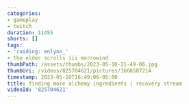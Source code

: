 ```yaml
---
categories:
- gameplay
- twitch
duration: 11455
shorts: []
tags:
- 'raiding: enlynn_'
- the elder scrolls iii morrowind
thumbPath: /assets/thumbs/2023-05-10-21-49-06.jpg
thumbUri: /videos/825704621/pictures/1668507214
timestamp: 2023-05-10T16:49:06-05:00
title: finding more alchemy ingredients | recovery stream
videoId: '825704621'
---
```

